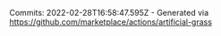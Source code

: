 Commits: 2022-02-28T16:58:47.595Z - Generated via https://github.com/marketplace/actions/artificial-grass
<br>

